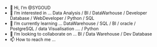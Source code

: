 - 👋 Hi, I’m @SYGOUD
- 👀 I’m interested in ... Data Analysis / BI / DataWarhouse / Developer Database / WebDeveloper / Python / SQL
- 🌱 I’m currently learning ... DataWarehouse / SQL / BI / oracle / PostgreSQL / data Visualisation .... / Python
- 💞️ I’m looking to collaborate on ... BI / Data Warehouse / Dev Database
- 📫 How to reach me ...

<!---
SYGOUD/SYGOUD is a ✨ special ✨ repository because its `README.md` (this file) appears on your GitHub profile.
You can click the Preview link to take a look at your changes.
--->
